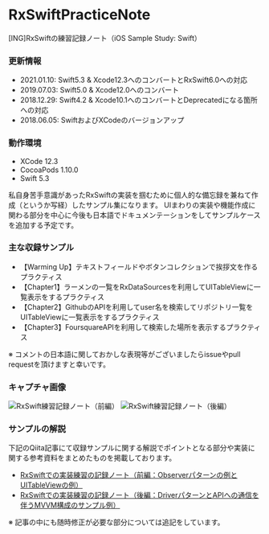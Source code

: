 # RxSwiftPracticeNote
[ING]RxSwiftの練習記録ノート（iOS Sample Study: Swift）

### 更新情報

+ 2021.01.10: Swift5.3 & Xcode12.3へのコンバートとRxSwift6.0への対応
+ 2019.07.03: Swift5.0 & Xcode12.0へのコンバート
+ 2018.12.29: Swift4.2 & Xcode10.1へのコンバートとDeprecatedになる箇所への対応
+ 2018.06.05: SwiftおよびXCodeのバージョンアップ

### 動作環境

+ XCode 12.3
+ CocoaPods 1.10.0
+ Swift 5.3

私自身苦手意識があったRxSwiftの実装を掴むために個人的な備忘録を兼ねて作成（というか写経）したサンプル集になります。
UIまわりの実装や機能作成に関わる部分を中心に今後も日本語でドキュメンテーションをしてサンプルケースを追加する予定です。

### 主な収録サンプル

+ 【Warming Up】テキストフィールドやボタンコレクションで挨拶文を作るプラクティス
+ 【Chapter1】ラーメンの一覧をRxDataSourcesを利用してUITableViewに一覧表示をするプラクティス
+ 【Chapter2】GithubのAPIを利用してuser名を検索してリポジトリ一覧をUITableViewに一覧表示をするプラクティス
+ 【Chapter3】FoursquareAPIを利用して検索した場所を表示するプラクティス

※ コメントの日本語に関しておかしな表現等がございましたらissueやpull requestを頂けますと幸いです。

### キャプチャ画像

![RxSwift練習記録ノート（前編）](https://qiita-image-store.s3.amazonaws.com/0/17400/daf8adf4-baf8-991b-d30a-c2644c392159.jpeg)
![RxSwift練習記録ノート（後編）](https://qiita-image-store.s3.amazonaws.com/0/17400/9c5e54df-b442-16d7-db39-751aa10666b4.jpeg)

### サンプルの解説

下記のQiita記事にて収録サンプルに関する解説でポイントとなる部分や実装に関する参考資料をまとめたものを掲載しております。

+ [RxSwiftでの実装練習の記録ノート（前編：Observerパターンの例とUITableViewの例）](http://qiita.com/fumiyasac@github/items/90d1ebaa0cd8c4558d96)
+ [RxSwiftでの実装練習の記録ノート（後編：DriverパターンとAPIへの通信を伴うMVVM構成のサンプル例）](http://qiita.com/fumiyasac@github/items/da762ea512484a8291a3)

※ 記事の中にも随時修正が必要な部分については追記をしています。
